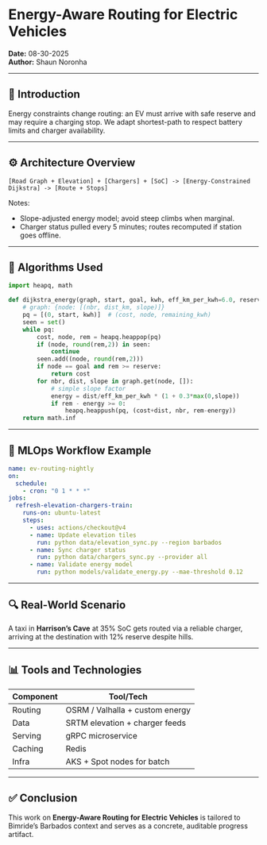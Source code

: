 # Energy-Aware Routing for Electric Vehicles

**Date:** 08-30-2025  
**Author:** Shaun Noronha

---

## 🚀 Introduction

Energy constraints change routing: an EV must arrive with safe reserve and may require a charging stop. We adapt shortest-path to respect battery limits and charger availability.

---

## ⚙️ Architecture Overview


```
[Road Graph + Elevation] + [Chargers] + [SoC] -> [Energy-Constrained Dijkstra] -> [Route + Stops]
```
Notes:
- Slope-adjusted energy model; avoid steep climbs when marginal.
- Charger status pulled every 5 minutes; routes recomputed if station goes offline.


---

## 🧠 Algorithms Used

```python
import heapq, math

def dijkstra_energy(graph, start, goal, kwh, eff_km_per_kwh=6.0, reserve=0.5):
    # graph: {node: [(nbr, dist_km, slope)]}
    pq = [(0, start, kwh)]  # (cost, node, remaining_kwh)
    seen = set()
    while pq:
        cost, node, rem = heapq.heappop(pq)
        if (node, round(rem,2)) in seen: 
            continue
        seen.add((node, round(rem,2)))
        if node == goal and rem >= reserve: 
            return cost
        for nbr, dist, slope in graph.get(node, []):
            # simple slope factor
            energy = dist/eff_km_per_kwh * (1 + 0.3*max(0,slope))
            if rem - energy >= 0:
                heapq.heappush(pq, (cost+dist, nbr, rem-energy))
    return math.inf
```

---

## 🔁 MLOps Workflow Example

```yaml
name: ev-routing-nightly
on:
  schedule:
    - cron: "0 1 * * *"
jobs:
  refresh-elevation-chargers-train:
    runs-on: ubuntu-latest
    steps:
      - uses: actions/checkout@v4
      - name: Update elevation tiles
        run: python data/elevation_sync.py --region barbados
      - name: Sync charger status
        run: python data/chargers_sync.py --provider all
      - name: Validate energy model
        run: python models/validate_energy.py --mae-threshold 0.12
```

---

## 🔍 Real-World Scenario

A taxi in **Harrison’s Cave** at 35% SoC gets routed via a reliable charger, arriving at the destination with 12% reserve despite hills.

---

## 📊 Tools and Technologies


| Component                | Tool/Tech                          |
|--------------------------|------------------------------------|
| Routing                  | OSRM / Valhalla + custom energy    |
| Data                     | SRTM elevation + charger feeds     |
| Serving                  | gRPC microservice                  |
| Caching                  | Redis                               |
| Infra                    | AKS + Spot nodes for batch         |


---

## ✅ Conclusion

This work on **Energy-Aware Routing for Electric Vehicles** is tailored to Bimride’s Barbados context and serves as a concrete, auditable progress artifact.
